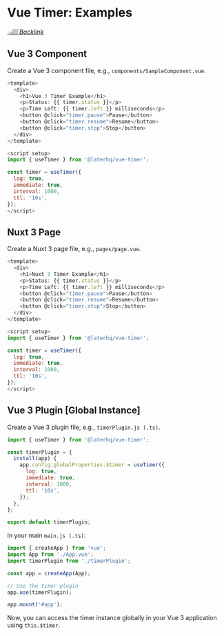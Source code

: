 # Vue Timer: Examples

*[👈🏽 Backlink](README.md)*

## Vue 3 Component

Create a Vue 3 component file, e.g., `components/SampleComponent.vue`.

```javascript
<template>
  <div>
    <h1>Vue 3 Timer Example</h1>
    <p>Status: {{ timer.status }}</p>
    <p>Time Left: {{ timer.left }} milliseconds</p>
    <button @click="timer.pause">Pause</button>
    <button @click="timer.resume">Resume</button>
    <button @click="timer.stop">Stop</button>
  </div>
</template>

<script setup>
import { useTimer } from '@laterhq/vue-timer';

const timer = useTimer({
  log: true,
  immediate: true,
  interval: 1000,
  ttl: '10s',
});
</script>
```

## Nuxt 3 Page

Create a Nuxt 3 page file, e.g., `pages/page.vue`.

```javascript
<template>
  <div>
    <h1>Nuxt 3 Timer Example</h1>
    <p>Status: {{ timer.status }}</p>
    <p>Time Left: {{ timer.left }} milliseconds</p>
    <button @click="timer.pause">Pause</button>
    <button @click="timer.resume">Resume</button>
    <button @click="timer.stop">Stop</button>
  </div>
</template>

<script setup>
import { useTimer } from '@laterhq/vue-timer';

const timer = useTimer({
  log: true,
  immediate: true,
  interval: 1000,
  ttl: '10s',
});
</script>
```

## Vue 3 Plugin [Global Instance]

Create a Vue 3 plugin file, e.g., `timerPlugin.js (.ts)`.

```javascript
import { useTimer } from '@laterhq/vue-timer';

const timerPlugin = {
  install(app) {
    app.config.globalProperties.$timer = useTimer({
      log: true,
      immediate: true,
      interval: 1000,
      ttl: '10s',
    });
  },
};

export default timerPlugin;
```

In your main `main.js (.ts)`:

```javascript
import { createApp } from 'vue';
import App from './App.vue';
import timerPlugin from './timerPlugin';

const app = createApp(App);

// Use the timer plugin
app.use(timerPlugin);

app.mount('#app');
```

Now, you can access the timer instance globally in your Vue 3 application using `this.$timer`.
